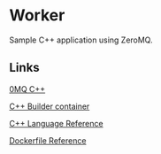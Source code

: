 # Worker

Sample C++ application using ZeroMQ.

## Links

[0MQ C++](https://zeromq.org/languages/cplusplus/)

[C++ Builder container](https://github.com/eDyablo/tools-cpp-builder)

[C++ Language Reference](https://en.cppreference.com/)

[Dockerfile Reference](https://docs.docker.com/reference/dockerfile/)
